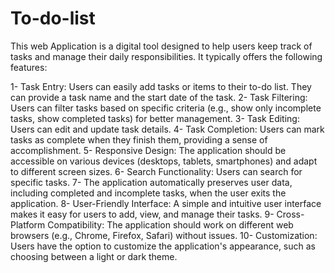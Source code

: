 # To-do-list
This web Application is a digital tool designed to help users keep track of tasks and manage their daily responsibilities. It typically offers the following features:

  1- Task Entry: Users can easily add tasks or items to their to-do list. They can provide a task name and the start date of the task.
  2- Task Filtering: Users can filter tasks based on specific criteria (e.g., show only incomplete tasks, show completed tasks) for better management.
  3- Task Editing: Users can edit and update task details.
  4- Task Completion: Users can mark tasks as complete when they finish them, providing a sense of accomplishment.
  5- Responsive Design: The application should be accessible on various devices (desktops, tablets, smartphones) and adapt to different screen sizes.
  6- Search Functionality: Users can search for specific tasks.
  7- The application automatically preserves user data, including completed and incomplete tasks, when the user exits the application.
  8- User-Friendly Interface: A simple and intuitive user interface makes it easy for users to add, view, and manage their tasks.
  9- Cross-Platform Compatibility: The application should work on different web browsers (e.g., Chrome, Firefox, Safari) without issues.
  10- Customization: Users have the option to customize the application's appearance, such as choosing between a light or dark theme.
